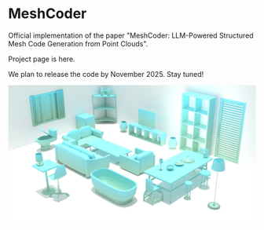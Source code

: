 # MeshCoder

Official implementation of the paper "MeshCoder: LLM-Powered Structured Mesh Code Generation from Point Clouds".

Project page is here.

We plan to release the code by November 2025. Stay tuned!

![teaser](figures/teaser.jpg)
